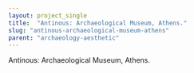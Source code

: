 ```yaml
---
layout: project_single
title:  "Antinous: Archaeological Museum, Athens."
slug: "antinous-archaeological-museum-athens"
parent: "archaeology-aesthetic"
---
```

Antinous: Archaeological Museum, Athens.